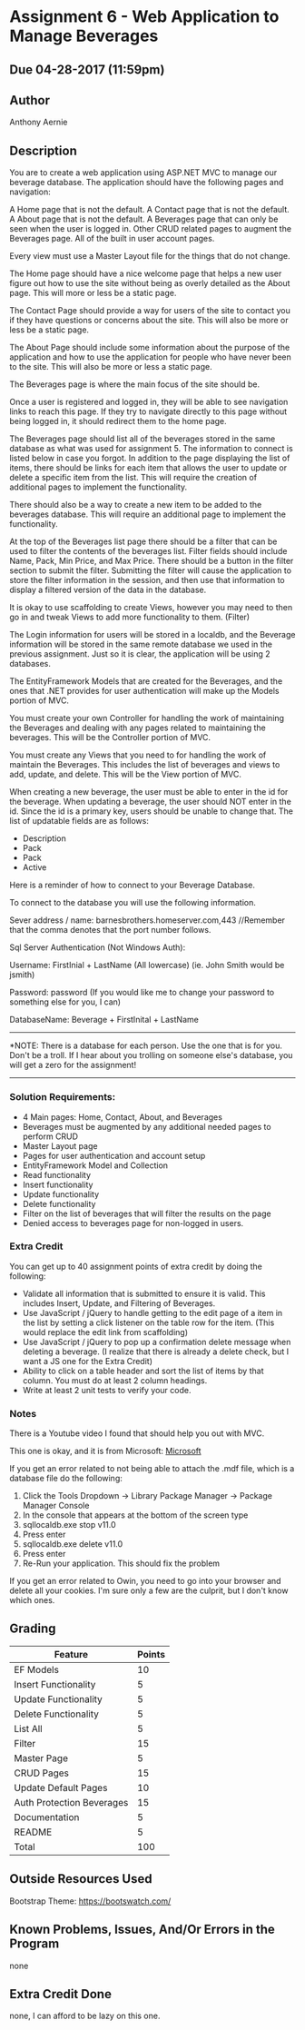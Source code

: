 # Assignment 6 - Web Application to Manage Beverages

## Due 04-28-2017 (11:59pm)

## Author

Anthony Aernie

## Description

You are to create a web application using ASP.NET MVC to manage our beverage database.
The application should have the following pages and navigation:

A Home page that is not the default.
A Contact page that is not the default.
A About page that is not the default.
A Beverages page that can only be seen when the user is logged in.
Other CRUD related pages to augment the Beverages page.
All of the built in user account pages.

Every view must use a Master Layout file for the things that do not change.

The Home page should have a nice welcome page that helps a new user figure out how to use the site without being as overly detailed as the About page. This will more or less be a static page.

The Contact Page should provide a way for users of the site to contact you if they have questions or concerns about the site. This will also be more or less be a static page.

The About Page should include some information about the purpose of the application and how to use the application for people who have never been to the site. This will also be more or less a static page.

The Beverages page is where the main focus of the site should be.

Once a user is registered and logged in, they will be able to see navigation links to reach this page. If they try to navigate directly to this page without being logged in, it should redirect them to the home page.

The Beverages page should list all of the beverages stored in the same database as what was used for assignment 5. The information to connect is listed below in case you forgot. In addition to the page displaying the list of items, there should be links for each item that allows the user to update or delete a specific item from the list. This will require the creation of additional pages to implement the functionality.

There should also be a way to create a new item to be added to the beverages database. This will require an additional page to implement the functionality.

At the top of the Beverages list page there should be a filter that can be used to filter the contents of the beverages list. Filter fields should include Name, Pack, Min Price, and Max Price. There should be a button in the filter section to submit the filter. Submitting the filter will cause the application to store the filter information in the session, and then use that information to display a filtered version of the data in the database.

It is okay to use scaffolding to create Views, however you may need to then go in and tweak Views to add more functionality to them. (Filter)

The Login information for users will be stored in a localdb, and the Beverage information will be stored in the same remote database we used in the previous assignment. Just so it is clear, the application will be using 2 databases.

The EntityFramework Models that are created for the Beverages, and the ones that .NET provides for user authentication will make up the Models portion of MVC.

You must create your own Controller for handling the work of maintaining the Beverages and dealing with any pages related to maintaining the beverages. This will be the Controller portion of MVC.

You must create any Views that you need to for handling the work of maintain the Beverages. This includes the list of beverages and views to add, update, and delete. This will be the View portion of MVC.

When creating a new beverage, the user must be able to enter in the id for the beverage. When updating a beverage, the user should NOT enter in the id. Since the id is a primary key, users should be unable to change that.
The list of updatable fields are as follows:

* Description
* Pack
* Pack
* Active

Here is a reminder of how to connect to your Beverage Database.

To connect to the database you will use the following information.

Sever address / name: barnesbrothers.homeserver.com,443 //Remember that the comma denotes that the port number follows.

Sql Server Authentication (Not Windows Auth):

Username: FirstInial + LastName (All lowercase) (ie. John Smith would be jsmith)

Password: password (If you would like me to change your password to something else for you, I can)

DatabaseName: Beverage + FirstInital + LastName

********************************************************************************************
*NOTE: There is a database for each person. Use the one that is for you. Don't be a troll. If I hear about you trolling on someone else's database, you will get a zero for the assignment!
********************************************************************************************

### Solution Requirements:

* 4 Main pages: Home, Contact, About, and Beverages
* Beverages must be augmented by any additional needed pages to perform CRUD
* Master Layout page
* Pages for user authentication and account setup
* EntityFramework Model and Collection
* Read functionality
* Insert functionality
* Update functionality
* Delete functionality
* Filter on the list of beverages that will filter the results on the page
* Denied access to beverages page for non-logged in users.

### Extra Credit
You can get up to 40 assignment points of extra credit by doing the following:

* Validate all information that is submitted to ensure it is valid. This includes Insert, Update, and Filtering of Beverages.
* Use JavaScript / jQuery to handle getting to the edit page of a item in the list by setting a click listener on the table row for the item. (This would replace the edit link from scaffolding)
* Use JavaScript / jQuery to pop up a confirmation delete message when deleting a beverage. (I realize that there is already a delete check, but I want a JS one for the Extra Credit)
* Ability to click on a table header and sort the list of items by that column. You must do at least 2 column headings.
* Write at least 2 unit tests to verify your code.

### Notes

There is a Youtube video I found that should help you out with MVC.

This one is okay, and it is from Microsoft:
[Microsoft](https://www.youtube.com/watch?v=XRXYa_NyLSQ)

If you get an error related to not being able to attach the .mdf file, which is a database file do the following:

1. Click the Tools Dropdown -> Library Package Manager -> Package Manager Console
2. In the console that appears at the bottom of the screen type
3. sqllocaldb.exe stop v11.0
4. Press enter
5. sqllocaldb.exe delete v11.0
6. Press enter
7. Re-Run your application. This should fix the problem

If you get an error related to Owin, you need to go into your
browser and delete all your cookies. I'm sure only a few are
the culprit, but I don't know which ones.

## Grading
| Feature                                 | Points |
|-----------------------------------------|--------|
| EF Models                               | 10     |
| Insert Functionality                    | 5      |
| Update Functionality                    | 5      |
| Delete Functionality                    | 5      |
| List All                                | 5      |
| Filter                                  | 15     |
| Master Page                             | 5      |
| CRUD Pages                              | 15     |
| Update Default Pages                    | 10     |
| Auth Protection Beverages               | 15     |
| Documentation                           | 5      |
| README                                  | 5      |
| Total                                   | 100    |

## Outside Resources Used

Bootstrap Theme: https://bootswatch.com/

## Known Problems, Issues, And/Or Errors in the Program

none

## Extra Credit Done

none, I can afford to be lazy on this one.